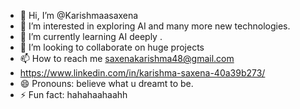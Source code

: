 - 👋 Hi, I’m @Karishmaasaxena
- 👀 I’m interested in exploring AI and many more new technologies.
- 🌱 I’m currently learning AI deeply .
- 💞️ I’m looking to collaborate on huge projects
- 📫 How to reach me saxenakarishma48@gmail.com
- https://www.linkedin.com/in/karishma-saxena-40a39b273/
- 😄 Pronouns: believe what u dreamt to be.
- ⚡ Fun fact: hahahaahaahh 

<!---
Karishmaasaxena/Karishmaasaxena is a ✨ special ✨ repository because its `README.md` (this file) appears on your GitHub profile.
You can click the Preview link to take a look at your changes.
--->
